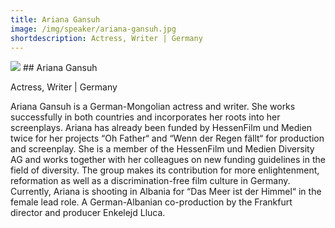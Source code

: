 ```yaml
---
title: Ariana Gansuh
image: /img/speaker/ariana-gansuh.jpg
shortdescription: Actress, Writer | Germany
---
```


<img src="/img/speaker/ariana-gansuh.jpg">
## Ariana Gansuh

Actress, Writer | Germany

Ariana Gansuh is a German-Mongolian actress and writer. She works successfully in both countries and incorporates her roots into her screenplays. Ariana has already been funded by HessenFilm und Medien twice for her projects “Oh Father“ and “Wenn der Regen fällt“ for production and screenplay. She is a member of the HessenFilm und Medien Diversity AG and works together with her colleagues on new funding guidelines in the field of diversity. The group makes its contribution for more enlightenment, reformation as well as a discrimination-free film culture in Germany. Currently, Ariana is shooting in Albania for “Das Meer ist der Himmel“ in the female lead role. A German-Albanian co-production by the Frankfurt director and producer Enkelejd Lluca.
